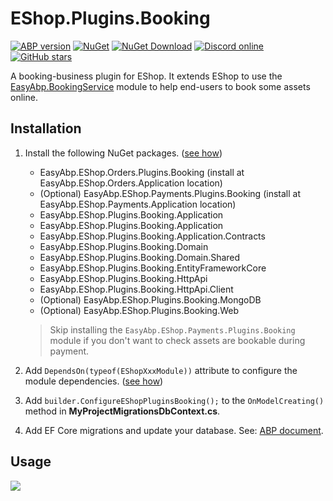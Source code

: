 # EShop.Plugins.Booking

[![ABP version](https://img.shields.io/badge/dynamic/xml?style=flat-square&color=yellow&label=abp&query=%2F%2FProject%2FPropertyGroup%2FAbpVersion&url=https%3A%2F%2Fraw.githubusercontent.com%2FEasyAbp%2FEShop%2Fmaster%2FDirectory.Build.props)](https://abp.io)
[![NuGet](https://img.shields.io/nuget/v/EasyAbp.EShop.Plugins.Booking.Domain.Shared.svg?style=flat-square)](https://www.nuget.org/packages/EasyAbp.EShop.Plugins.Booking.Domain.Shared)
[![NuGet Download](https://img.shields.io/nuget/dt/EasyAbp.EShop.Plugins.Booking.Domain.Shared.svg?style=flat-square)](https://www.nuget.org/packages/EasyAbp.EShop.Plugins.Booking.Domain.Shared)
[![Discord online](https://badgen.net/discord/online-members/S6QaezrCRq?label=Discord)](https://discord.gg/S6QaezrCRq)
[![GitHub stars](https://img.shields.io/github/stars/EasyAbp/EShop?style=social)](https://www.github.com/EasyAbp/EShop)

A booking-business plugin for EShop. It extends EShop to use the [EasyAbp.BookingService](https://github.com/EasyAbp/BookingService) module to help end-users to book some assets online.

## Installation

1. Install the following NuGet packages. ([see how](https://github.com/EasyAbp/EasyAbpGuide/blob/master/docs/How-To.md#add-nuget-packages))

    * EasyAbp.EShop.Orders.Plugins.Booking (install at EasyAbp.EShop.Orders.Application location)
    * (Optional) EasyAbp.EShop.Payments.Plugins.Booking (install at EasyAbp.EShop.Payments.Application location)
    * EasyAbp.EShop.Plugins.Booking.Application
    * EasyAbp.EShop.Plugins.Booking.Application
    * EasyAbp.EShop.Plugins.Booking.Application.Contracts
    * EasyAbp.EShop.Plugins.Booking.Domain
    * EasyAbp.EShop.Plugins.Booking.Domain.Shared
    * EasyAbp.EShop.Plugins.Booking.EntityFrameworkCore
    * EasyAbp.EShop.Plugins.Booking.HttpApi
    * EasyAbp.EShop.Plugins.Booking.HttpApi.Client
    * (Optional) EasyAbp.EShop.Plugins.Booking.MongoDB
    * (Optional) EasyAbp.EShop.Plugins.Booking.Web

   > Skip installing the `EasyAbp.EShop.Payments.Plugins.Booking` module if you don't want to check assets are bookable during payment.

1. Add `DependsOn(typeof(EShopXxxModule))` attribute to configure the module dependencies. ([see how](https://github.com/EasyAbp/EasyAbpGuide/blob/master/docs/How-To.md#add-module-dependencies))

1. Add `builder.ConfigureEShopPluginsBooking();` to the `OnModelCreating()` method in **MyProjectMigrationsDbContext.cs**.

1. Add EF Core migrations and update your database. See: [ABP document](https://docs.abp.io/en/abp/latest/Tutorials/Part-1?UI=MVC&DB=EF#add-database-migration).

## Usage

[![](https://mermaid.ink/img/pako:eNqdlMtOwzAQRX_F8gaQStlHqBKPrilU7LJx7Ulr1Y_gB1JU9d-Z2G4b2lIE2ST2zD25Y4-9odwKoBX18BHBcHiWbOmYrg3Bh8VgTdQLcHn87sHdTibT-cq24xcnwPmKPDlgAQgjC2vX0iyJ7QNZMMw8Eo5nKi6l8ePHLKvI1PjogIQVwryHcBekBiJ9ArOFgjNMhPamKpLGhCcv4ozbGes0mIB-54G5gHbbPEMa69I_T2zvJCeMf1v_wdGT1a2CkPXF1lkj-2rLDOFFKS763u1UGpXo7p9iGuyFvTqpNMVnTB7rjhIRUL7m4D4lB1RyHtsur4-_X7jJ9WNU6zz70E8i8SYjv0svmOnFzPCOOPBRhT018fbRtxQ84JkKA6mPnAPmlzX8uaCjth9u2qB3QHkY0Bsm1Z_RqAR1APdlMSOwyCbia98lpUnAiAvH8zWC64juMurKEx9YiP73s9QiF92NDk02QgbhyRwIOqIanMZOwNtj0-Nqis401LTCTwENw0WvaW22mBpbgQdzKmSwjlYNw0Ua0f56mXeG0yq4CLukcgOVrO0XMuycsQ)](https://mermaid-js.github.io/mermaid-live-editor/edit#pako:eNqdlMtOwzAQRX_F8gaQStlHqBKPrilU7LJx7Ulr1Y_gB1JU9d-Z2G4b2lIE2ST2zD25Y4-9odwKoBX18BHBcHiWbOmYrg3Bh8VgTdQLcHn87sHdTibT-cq24xcnwPmKPDlgAQgjC2vX0iyJ7QNZMMw8Eo5nKi6l8ePHLKvI1PjogIQVwryHcBekBiJ9ArOFgjNMhPamKpLGhCcv4ozbGes0mIB-54G5gHbbPEMa69I_T2zvJCeMf1v_wdGT1a2CkPXF1lkj-2rLDOFFKS763u1UGpXo7p9iGuyFvTqpNMVnTB7rjhIRUL7m4D4lB1RyHtsur4-_X7jJ9WNU6zz70E8i8SYjv0svmOnFzPCOOPBRhT018fbRtxQ84JkKA6mPnAPmlzX8uaCjth9u2qB3QHkY0Bsm1Z_RqAR1APdlMSOwyCbia98lpUnAiAvH8zWC64juMurKEx9YiP73s9QiF92NDk02QgbhyRwIOqIanMZOwNtj0-Nqis401LTCTwENw0WvaW22mBpbgQdzKmSwjlYNw0Ua0f56mXeG0yq4CLukcgOVrO0XMuycsQ)
